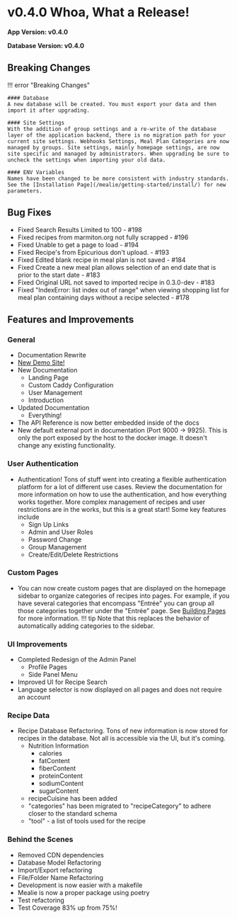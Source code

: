 # v0.4.0 Whoa, What a Release!

**App Version: v0.4.0**

**Database Version: v0.4.0**

## Breaking Changes

!!! error "Breaking Changes"

    #### Database
    A new database will be created. You must export your data and then import it after upgrading.

    #### Site Settings
    With the addition of group settings and a re-write of the database layer of the application backend, there is no migration path for your current site settings. Webhooks Settings, Meal Plan Categories are now managed by groups. Site settings, mainly homepage settings, are now site specific and managed by administrators. When upgrading be sure to uncheck the settings when importing your old data. 

    #### ENV Variables
    Names have been changed to be more consistent with industry standards. See the [Installation Page](/mealie/getting-started/install/) for new parameters.  

## Bug Fixes
- Fixed Search Results Limited to 100 - #198
- Fixed recipes from marmiton.org not fully scrapped  - #196
- Fixed Unable to get a page to load - #194
- Fixed Recipe's from Epicurious don't upload. - #193
- Fixed Edited blank recipe in meal plan is not saved - #184
- Fixed Create a new meal plan allows selection of an end date that is prior to the start date - #183
- Fixed Original URL not saved to imported recipe in 0.3.0-dev - #183
- Fixed "IndexError: list index out of range" when viewing shopping list for meal plan containing days without a recipe selected - #178

## Features and Improvements

### General
  - Documentation Rewrite
  - [New Demo Site!](https://mealie-demo.hay-kot.dev/)
  - New Documentation
    - Landing Page
    - Custom Caddy Configuration
    - User Management 
    - Introduction
  - Updated Documentation
    - Everything!
  - The API Reference is now better embedded inside of the docs
  - New default external port in documentation (Port 9000 -> 9925). This is only the port exposed by the host to the docker image. It doesn't change any existing functionality. 

### User Authentication 
  - Authentication! Tons of stuff went into creating a flexible authentication platform for a lot of different use cases. Review the documentation for more information on how to use the authentication, and how everything works together. More complex management of recipes and user restrictions are in the works, but this is a great start! Some key features include
    - Sign Up Links
    - Admin and User Roles
    - Password Change
    - Group Management
    - Create/Edit/Delete Restrictions

### Custom Pages
  - You can now create custom pages that are displayed on the homepage sidebar to organize categories of recipes into pages. For example, if you have several categories that encompass "Entrée" you can group all those categories together under the "Entrée" page. See [Building Pages](/mealie/site-administration/building-pages/) for more information.
!!! tip 
    Note that this replaces the behavior of automatically adding categories to the sidebar.

### UI Improvements
  - Completed Redesign of the Admin Panel
    - Profile Pages
    - Side Panel Menu
  - Improved UI for Recipe Search
  - Language selector is now displayed on all pages and does not require an account

### Recipe Data
  - Recipe Database Refactoring. Tons of new information is now stored for recipes in the database. Not all is accessible via the UI, but it's coming.
    - Nutrition Information
      - calories
      - fatContent
      - fiberContent
      - proteinContent
      - sodiumContent
      - sugarContent
    - recipeCuisine has been added
    - "categories" has been migrated to "recipeCategory" to adhere closer to the standard schema
    - "tool" - a list of tools used for the recipe

### Behind the Scenes
  - Removed CDN dependencies
  - Database Model Refactoring
  - Import/Export refactoring
  - File/Folder Name Refactoring
  - Development is now easier with a makefile
  - Mealie is now a proper package using poetry 
  - Test refactoring
  - Test Coverage 83% up from 75%!
